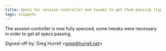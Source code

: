 ```yaml
---
title: Specs for session controller and tweaks to get them passing (typechecked.net, 067ca6f)
tags: snippets
---
```


The session controller is now fully specced; some tweaks were necessary in order to get all specs passing.

Signed-off-by: Greg Hurrell &lt;greg@hurrell.net&gt;

